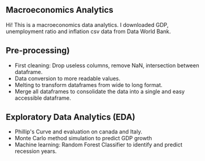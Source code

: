
## **Macroeconomics Analytics**

Hi! This is a macroeconomics data analytics. I downloaded GDP, unemployment ratio and inflation csv data from Data World Bank.

## **Pre-processing)**
  - First cleaning: Drop useless columns, remove NaN, intersection between dataframe.
  - Data conversion to more readable values.
  - Melting to transform dataframes from wide to long format.
  - Merge all dataframes to consolidate the data into a single and easy accessible dataframe.


## **Exploratory Data Analytics (EDA)**
  - Phillip's Curve and evaluation on canada and Italy.
  - Monte Carlo method simulation to predict GDP growth
  - Machine learning: Random Forest Classifier to identify and predict recession years.

